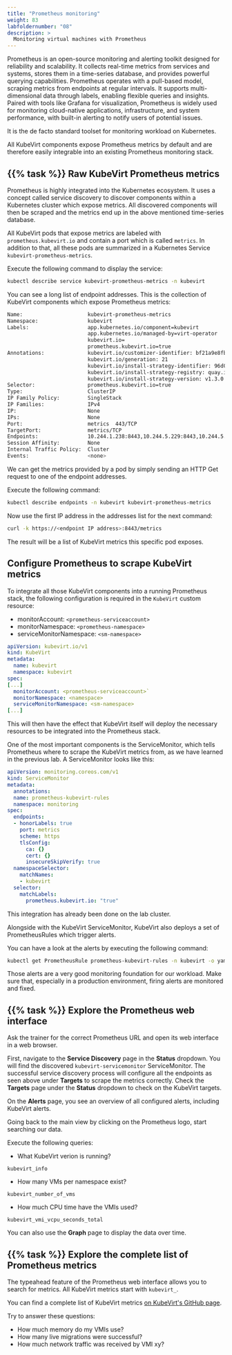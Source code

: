 ```yaml
---
title: "Prometheus monitoring"
weight: 83
labfoldernumber: "08"
description: >
  Monitoring virtual machines with Prometheus
---
```



Prometheus is an open-source monitoring and alerting toolkit designed for reliability and scalability. It collects real-time metrics from services and systems, stores them in a time-series database, and provides powerful querying capabilities. Prometheus operates with a pull-based model, scraping metrics from endpoints at regular intervals. It supports multi-dimensional data through labels, enabling flexible queries and insights. Paired with tools like Grafana for visualization, Prometheus is widely used for monitoring cloud-native applications, infrastructure, and system performance, with built-in alerting to notify users of potential issues.

It is the de facto standard toolset for monitoring workload on Kubernetes.

All KubeVirt components expose Prometheus metrics by default and are therefore easily integrable into an existing Prometheus monitoring stack.


## {{% task %}} Raw KubeVirt Prometheus metrics

Prometheus is highly integrated into the Kubernetes ecosystem. It uses a concept called service discovery to discover components within a Kubernetes cluster which expose metrics. All discovered components will then be scraped and the metrics end up in the above mentioned time-series database.

All KubeVirt pods that expose metrics are labeled with `prometheus.kubevirt.io` and contain a port which is called `metrics`. In addition to that, all these pods are summarized in a Kubernetes Service `kubevirt-prometheus-metrics`.

Execute the following command to display the service:

```bash
kubectl describe service kubevirt-prometheus-metrics -n kubevirt
```

You can see a long list of endpoint addresses. This is the collection of KubeVirt components which expose Prometheus metrics:

```bash
Name:                     kubevirt-prometheus-metrics
Namespace:                kubevirt
Labels:                   app.kubernetes.io/component=kubevirt
                          app.kubernetes.io/managed-by=virt-operator
                          kubevirt.io=
                          prometheus.kubevirt.io=true
Annotations:              kubevirt.io/customizer-identifier: bf21a9e8fbc5a3846fb05b4fa0859e0917b2202f
                          kubevirt.io/generation: 21
                          kubevirt.io/install-strategy-identifier: 96d0fd48fa88abe041085474347e87222b076258
                          kubevirt.io/install-strategy-registry: quay.io/kubevirt
                          kubevirt.io/install-strategy-version: v1.3.0
Selector:                 prometheus.kubevirt.io=true
Type:                     ClusterIP
IP Family Policy:         SingleStack
IP Families:              IPv4
IP:                       None
IPs:                      None
Port:                     metrics  443/TCP
TargetPort:               metrics/TCP
Endpoints:                10.244.1.238:8443,10.244.5.229:8443,10.244.5.156:8443 + 10 more...
Session Affinity:         None
Internal Traffic Policy:  Cluster
Events:                   <none>
```

We can get the metrics provided by a pod by simply sending an HTTP Get request to one of the endpoint addresses.

Execute the following command:

```bash
kubectl describe endpoints -n kubevirt kubevirt-prometheus-metrics
```

Now use the first IP address in the addresses list for the next command:

```bash
curl -k https://<endpoint IP address>:8443/metrics
```

The result will be a list of KubeVirt metrics this specific pod exposes.


## Configure Prometheus to scrape KubeVirt metrics

To integrate all those KubeVirt components into a running Prometheus stack, the following configuration is required in the `KubeVirt` custom resource:

* monitorAccount: `<prometheus-serviceaccount>`
* monitorNamespace: `<prometheus-namespace>`
* serviceMonitorNamespace: `<sm-namespace>`


```yaml
apiVersion: kubevirt.io/v1
kind: KubeVirt
metadata:
  name: kubevirt
  namespace: kubevirt
spec:
[...]
  monitorAccount: <prometheus-serviceaccount>`
  monitorNamespace: <namespace>
  serviceMonitorNamespace: <sm-namespace>
[...]
```

This will then have the effect that KubeVirt itself will deploy the necessary resources to be integrated into the Prometheus stack.

One of the most important components is the ServiceMonitor, which tells Prometheus where to scrape the KubeVirt metrics from, as we have learned in the previous lab.
A ServiceMonitor looks like this:

```yaml
apiVersion: monitoring.coreos.com/v1
kind: ServiceMonitor
metadata:
  annotations:
  name: prometheus-kubevirt-rules
  namespace: monitoring
spec:
  endpoints:
  - honorLabels: true
    port: metrics
    scheme: https
    tlsConfig:
      ca: {}
      cert: {}
      insecureSkipVerify: true
  namespaceSelector:
    matchNames:
    - kubevirt
  selector:
    matchLabels:
      prometheus.kubevirt.io: "true"
```

This integration has already been done on the lab cluster.

Alongside with the KubeVirt ServiceMonitor, KubeVirt also deploys a set of PrometheusRules which trigger alerts.

You can have a look at the alerts by executing the following command:

```bash
kubectl get PrometheusRule prometheus-kubevirt-rules -n kubevirt -o yaml
```

Those alerts are a very good monitoring foundation for our workload. Make sure that, especially in a production environment, firing alerts are monitored and fixed.


## {{% task %}} Explore the Prometheus web interface

Ask the trainer for the correct Prometheus URL and open its web interface in a web browser.

First, navigate to the **Service Discovery** page in the **Status** dropdown. You will find the discovered `kubevirt-servicemonitor` ServiceMonitor.
The successful service discovery process will configure all the endpoints as seen above under **Targets** to scrape the metrics correctly. Check the **Targets** page under the **Status** dropdown to check on the KubeVirt targets.

On the **Alerts** page, you see an overview of all configured alerts, including KubeVirt alerts.

Going back to the main view by clicking on the Prometheus logo, start searching our data.

Execute the following queries:

* What KubeVirt verion is running?

```promql
kubevirt_info
```

* How many VMs per namespace exist?

```promql
kubevirt_number_of_vms
```

* How much CPU time have the VMIs used?

```promql
kubevirt_vmi_vcpu_seconds_total
```

You can also use the **Graph** page to display the data over time.


## {{% task %}}  Explore the complete list of Prometheus metrics

The typeahead feature of the Prometheus web interface allows you to search for metrics. All KubeVirt metrics start with `kubevirt_`.

You can find a complete list of KubeVirt metrics [on KubeVirt's GitHub page](https://github.com/kubevirt/monitoring/blob/main/docs/metrics.md).

Try to answer these questions:

* How much memory do my VMIs use?
* How many live migrations were successful?
* How much network traffic was received by VMI xy?

